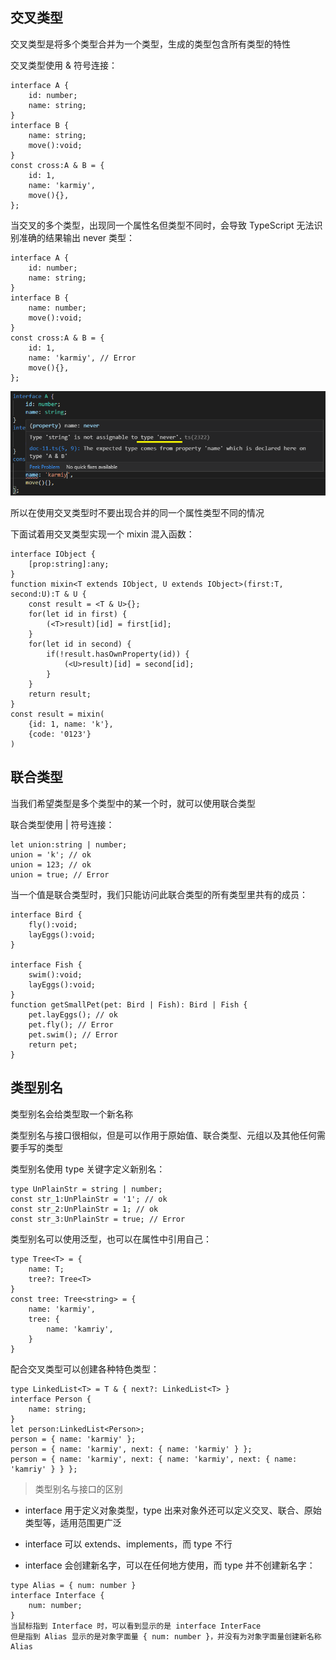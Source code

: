 ## 交叉类型

交叉类型是将多个类型合并为一个类型，生成的类型包含所有类型的特性

交叉类型使用 & 符号连接：

    interface A {
        id: number;
        name: string;
    }
    interface B {
        name: string;
        move():void;
    }
    const cross:A & B = {
        id: 1,
        name: 'karmiy',
        move(){},
    }; 

当交叉的多个类型，出现同一个属性名但类型不同时，会导致 TypeScript 无法识别准确的结果输出 never 类型：

    interface A {
        id: number;
        name: string;
    }
    interface B {
        name: number;
        move():void;
    }
    const cross:A & B = {
        id: 1,
        name: 'karmiy', // Error
        move(){},
    }; 

![Alt text](imgs/11-01.png)

所以在使用交叉类型时不要出现合并的同一个属性类型不同的情况

下面试着用交叉类型实现一个 mixin 混入函数：

    interface IObject {
        [prop:string]:any;
    }
    function mixin<T extends IObject, U extends IObject>(first:T, second:U):T & U {
        const result = <T & U>{};
        for(let id in first) {
            (<T>result)[id] = first[id];
        }
        for(let id in second) {
            if(!result.hasOwnProperty(id)) {
                (<U>result)[id] = second[id];
            }
        }
        return result;
    }
    const result = mixin(
        {id: 1, name: 'k'},
        {code: '0123'}
    )

## 联合类型

当我们希望类型是多个类型中的某一个时，就可以使用联合类型

联合类型使用 | 符号连接：

    let union:string | number;
    union = 'k'; // ok
    union = 123; // ok
    union = true; // Error

当一个值是联合类型时，我们只能访问此联合类型的所有类型里共有的成员：

    interface Bird {
        fly():void;
        layEggs():void;
    }
    
    interface Fish {
        swim():void;
        layEggs():void;
    }
    function getSmallPet(pet: Bird | Fish): Bird | Fish {
        pet.layEggs(); // ok
        pet.fly(); // Error
        pet.swim(); // Error
        return pet;
    }

## 类型别名

类型别名会给类型取一个新名称

类型别名与接口很相似，但是可以作用于原始值、联合类型、元组以及其他任何需要手写的类型

类型别名使用 type 关键字定义新别名：

    type UnPlainStr = string | number;
    const str_1:UnPlainStr = '1'; // ok
    const str_2:UnPlainStr = 1; // ok
    const str_3:UnPlainStr = true; // Error

类型别名可以使用泛型，也可以在属性中引用自己：

    type Tree<T> = {
        name: T;
        tree?: Tree<T>
    }
    const tree: Tree<string> = {
        name: 'karmiy',
        tree: {
            name: 'kamriy',
        }
    }

配合交叉类型可以创建各种特色类型：

    type LinkedList<T> = T & { next?: LinkedList<T> }
    interface Person {
        name: string;
    }
    let person:LinkedList<Person>;
    person = { name: 'karmiy' };
    person = { name: 'karmiy', next: { name: 'karmiy' } };
    person = { name: 'karmiy', next: { name: 'karmiy', next: { name: 'kamriy' } } };

> 类型别名与接口的区别

- interface 用于定义对象类型，type 出来对象外还可以定义交叉、联合、原始类型等，适用范围更广泛

- interface 可以 extends、implements，而 type 不行

- interface 会创建新名字，可以在任何地方使用，而 type 并不创建新名字：

```````````````
type Alias = { num: number }
interface Interface {
    num: number;
}
当鼠标指到 Interface 时，可以看到显示的是 interface InterFace
但是指到 Alias 显示的是对象字面量 { num: number }，并没有为对象字面量创建新名称 Alias

```````````````
